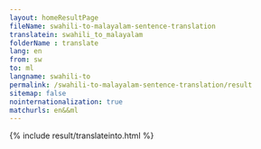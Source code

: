 ```yaml
---
layout: homeResultPage
fileName: swahili-to-malayalam-sentence-translation
translatein: swahili_to_malayalam
folderName : translate
lang: en
from: sw
to: ml
langname: swahili-to
permalink: /swahili-to-malayalam-sentence-translation/result
sitemap: false
nointernationalization: true
matchurls: en&&ml
---
```

{% include result/translateinto.html %}

<script src="/js/result/translation.js" data-foldername="{{page.folderName}}" data-lang="{{page.lang}}"></script>
